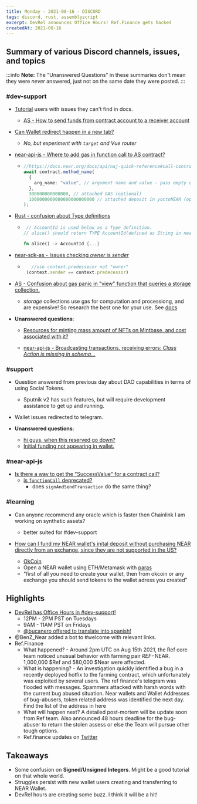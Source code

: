 ```yaml
---
title: Monday - 2021-08-16 - DISCORD
tags: discord, rust, assemblyscript
excerpt: DevRel announces Office Hours! Ref.Finance gets hacked
createdAt: 2021-08-16
---
```


## Summary of various Discord channels, issues, and topics

:::info
**Note:** The "Unanswered Questions" in these summaries don't mean they were _never_ answered, just not on the same date they were posted.
:::



### \#dev-support
- [Tutorial](http://5.9.10.113/66251220/how-do-you-send-near-tokens-in-an-assembly-script-contract-using-the-near-sdk-as) users with issues they can't find in docs.
    - [AS - How to send funds from contract account to a receiver account](discord://discordapp.com/channels/490367152054992913/542945453533036544/876727656979234866) 

- [Can Wallet redirect happen in a new tab?](discord://discordapp.com/channels/490367152054992913/542945453533036544/876838526291959918)
    - _No, but experiment with `target` and Vue router_
    
- [near-api-js - Where to add gas in function call to AS contract?](discord://discordapp.com/channels/490367152054992913/542945453533036544/876874330036903936)

    - 
        ```typescript 
        //https://docs.near.org/docs/api/naj-quick-reference#call-contract
        await contract.method_name(
          {
            arg_name: "value", // argument name and value - pass empty object if no args required
          },
          300000000000000, // attached GAS (optional)
          1000000000000000000000000 // attached deposit in yoctoNEAR (optional)
        );
        ```
- [Rust - confusion about Type definitions](discord://discordapp.com/channels/490367152054992913/542945453533036544/876948837003067403)
    - ```rust
       // AccountId is used below as a Type definition.
      // alice() should return TYPE AccountId(defined as String in near_sdk).
      
      fn alice() -> AccountId {...}
      ```

- [near-sdk-as - Issues checking _owner_ is _sender_](discord://discordapp.com/channels/490367152054992913/542945453533036544/876931039598100490)
    - ```typescript
         //use context.predessecor not "owner"
       (context.sender == context.predecessor)
       ```
- [AS - Confusion about gas panic in "view" function that queries a storage collection.](discord://discordapp.com/channels/490367152054992913/542945453533036544/876964304585371688)
    - _storage_ collections use gas for computation and processiong, and are expensive! So research the best one for your use. See [docs](https://docs.near.org/docs/concepts/data-storage)

- **Unanswered questions**:
    - [Resources for minting mass amount of NFTs on Mintbase, and cost associated with it?](discord://discordapp.com/channels/490367152054992913/542945453533036544/876737129185706034)
  
    - [near-api-js - Broadcasting transactions. receiving errors: _Class Action is missing in schema..._](discord://discordapp.com/channels/490367152054992913/542945453533036544/876741298395168809)




### \#support
- Question answered from previous day about DAO capabilities in terms of using Social Tokens.
    - Sputnik v2 has such features, but will require development assistance to get up and running.

- Wallet issues redirected to telegram.
  
- **Unanswered questions**:
    - [hi guys, when this reserved go down?](discord://discordapp.com/channels/490367152054992913/765606694125436948/877014806438236171)
    - [Initial funding not appearing in wallet.](discord://discordapp.com/channels/490367152054992913/765606694125436948/877038951909703741)



### \#near-api-js
- [Is there a way to get the "SuccessValue" for a contract call?](discord://discordapp.com/channels/490367152054992913/817102046725406780/876896694787260489)
    - [is `functionCall` deprecated?](discord://discordapp.com/channels/490367152054992913/817102046725406780/876912112117620766)
        - does `signAndSendTransaction` do the same thing? 




### \#learning
- Can anyone recommend any oracle which is faster then Chainlink I am working on synthetic assets?
    - better suited for #dev-support

- [How can I fund my NEAR wallet's inital deposit without purchasing NEAR directly from an exchange, since they are not supported in the US?](discord://discordapp.com/channels/490367152054992913/804082069268856852/876944911163854899)
    - [OkCoin](https://www.okcoin.com/)
    - Open a NEAR wallet using ETH/Metamask with [paras](https://faucet.paras.id/)
    - "first of all you need to create your wallet, then from okcoin or any exchange you should send tokens to the wallet adress you created"




## Highlights
- [DevRel has Office Hours in #dev-support!](discord://discordapp.com/channels/490367152054992913/494277489779277854/876924173082066974)
    - 12PM - 2PM PST on Tuesdays
    - 9AM - 11AM PST on Fridays
    - [@bucanero offered to translate into spanish!](discord://discordapp.com/channels/490367152054992913/708307442491981849/876940976487276624)
- @BenZ_Near added a bot to #welcome with relevant links. 
- Ref.Finance
  - What happened? - Around 2pm UTC on Aug 15th 2021, the Ref core team noticed unusual behavior with farming pair $REF-$NEAR. 1,000,000 $Ref and 580,000 $Near were affected.
  - What is happening? - An investigation quickly identified a bug in a recently deployed hotfix to the farming contract, which unfortunately was exploited by several users. The ref finance's telegram was flooded with messages. Spammers attacked with harsh words with the current bug abused situation. Near wallets and Wallet Addresses of bug-abusers, token related address was identified the next day. Find the list of the address in here
  - What will happen next? A detailed post-mortem will be update soon from Ref team. Also announced 48 hours deadline for the bug-abuser to return the stolen assess or else the Team will pursue other tough options.
  - Ref.finance updates on [Twitter](https://twitter.com/finance_ref/status/1426649258812448774)





## Takeaways
- Some confusion on **Signed/Unsigned Integers**. Might be a good tutorial on that whole world. 
- Struggles persist with new wallet users creating and transferring to NEAR Wallet.
- DevRel hours are creating some buzz. I think it will be a hit!
